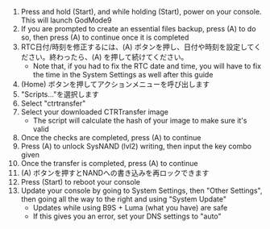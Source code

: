 1. Press and hold (Start), and while holding (Start), power on your console. This will launch GodMode9
2. If you are prompted to create an essential files backup, press (A) to do so, then press (A) to continue once it is completed
3. RTC日付/時刻を修正するには、(A) ボタンを押し、日付や時刻を設定してください。終わったら、(A) を押して続けてください。
   - Note that, if you had to fix the RTC date and time, you will have to fix the time in the System Settings as well after this guide
4. (Home) ボタンを押してアクションメニューを呼び出します
5. "Scripts..."を選択します
6. Select "ctrtransfer"
7. Select your downloaded CTRTransfer image
   - The script will calculate the hash of your image to make sure it's valid
8. Once the checks are completed, press (A) to continue
9. Press (A) to unlock SysNAND (lvl2) writing, then input the key combo given
10. Once the transfer is completed, press (A) to continue
11. (A) ボタンを押すとNANDへの書き込みを再ロックできます
12. Press (Start) to reboot your console
13. Update your console by going to System Settings, then "Other Settings", then going all the way to the right and using "System Update"
    - Updates while using B9S + Luma (what you have) are safe
    - If this gives you an error, set your DNS settings to "auto"
